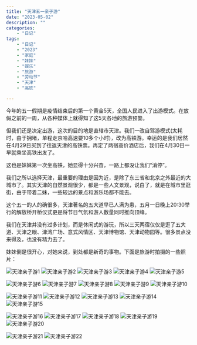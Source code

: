 ```yaml
---
title: "天津五一亲子游"
date: "2023-05-02"
description: ""
categories:
    - "日记"
tags:
    - "日记"
    - "2023"
    - "家庭"
    - "妹妹"
    - "娱乐"
    - "旅游"
    - "劳动节"
    - "天津"
    - "高铁"

---
```


今年的五一假期是疫情结束后的第一个黄金5天，全国人民进入了出游模式。在放假之前的一周，从各种媒体上就得知了这5天各地的旅游预警。

但我们还是决定出游，这次的目的地是直辖市天津。我们一改自驾游模式(太耗时，由于拥堵，单程走京哈高速要10多个小时)，改为高铁游。幸运的是我们居然在4月29日买到了往返天津的高铁票。再定了两宿高价酒店后，我们在4月30日一早就乘坐高铁出发了。

这也是妹妹第一次坐高铁，她显得十分兴奋，一路上都没让我们“消停”。

我们之所以选择天津，最重要的理由是因为近，是除了东三省和北京之外最近的大城市了。其实天津的自然景观很少，都是一些人文景观，说白了，就是在城市里逛街，由于带着二妹，一些较远的景点和游乐场都不能去。

这个五一的人的确很多，天津著名的五大道早已人满为患，五月一日晚上20:30举行的解放桥开桥仪式更是将节日气氛和游人数量同时推向顶峰。

我们在天津并没有过多计划，而是休闲式的游玩，所以三天两宿仅仅是逛了五大道、天津之眼、津湾广场、意式风情区、天津博物馆、天津动物园等。很多景点没来得及，也没有精力去了。

妹妹倒是很开心，对她来说，到处都是新奇的事物。下面是旅游时拍摄的一些照片：

![天津亲子游1](http://image.tonybai.com/img/202305/diary_20230502_01.jpeg)
![天津亲子游2](http://image.tonybai.com/img/202305/diary_20230502_02.jpeg)
![天津亲子游3](http://image.tonybai.com/img/202305/diary_20230502_03.jpeg)
![天津亲子游4](http://image.tonybai.com/img/202305/diary_20230502_04.jpeg)
![天津亲子游5](http://image.tonybai.com/img/202305/diary_20230502_05.jpeg)

![天津亲子游6](http://image.tonybai.com/img/202305/diary_20230502_06.jpeg)
![天津亲子游7](http://image.tonybai.com/img/202305/diary_20230502_07.jpeg)
![天津亲子游8](http://image.tonybai.com/img/202305/diary_20230502_08.jpeg)
![天津亲子游9](http://image.tonybai.com/img/202305/diary_20230502_09.jpeg)
![天津亲子游10](http://image.tonybai.com/img/202305/diary_20230502_10.jpeg)

![天津亲子游11](http://image.tonybai.com/img/202305/diary_20230502_11.jpeg)
![天津亲子游12](http://image.tonybai.com/img/202305/diary_20230502_12.jpeg)
![天津亲子游13](http://image.tonybai.com/img/202305/diary_20230502_13.jpeg)
![天津亲子游14](http://image.tonybai.com/img/202305/diary_20230502_14.jpeg)
![天津亲子游15](http://image.tonybai.com/img/202305/diary_20230502_15.jpeg)

![天津亲子游16](http://image.tonybai.com/img/202305/diary_20230502_16.jpeg)
![天津亲子游17](http://image.tonybai.com/img/202305/diary_20230502_17.jpeg)
![天津亲子游18](http://image.tonybai.com/img/202305/diary_20230502_18.jpeg)
![天津亲子游19](http://image.tonybai.com/img/202305/diary_20230502_19.jpeg)
![天津亲子游20](http://image.tonybai.com/img/202305/diary_20230502_20.jpeg)

![天津亲子游21](http://image.tonybai.com/img/202305/diary_20230502_21.jpeg)
![天津亲子游22](http://image.tonybai.com/img/202305/diary_20230502_22.jpeg)
